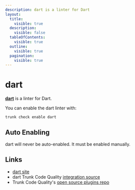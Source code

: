 ```yaml
---
description: dart is a linter for Dart
layout:
  title:
    visible: true
  description:
    visible: false
  tableOfContents:
    visible: true
  outline:
    visible: true
  pagination:
    visible: true
---
```


# dart

[**dart**](https://dart.dev/tools/dart-format) is a linter for Dart.

You can enable the dart linter with:

```shell
trunk check enable dart
```

## Auto Enabling

dart will never be auto-enabled. It must be enabled manually.

## Links

* [dart site](https://dart.dev/tools/dart-format)
* dart Trunk Code Quality [integration source](https://github.com/trunk-io/plugins/tree/main/linters/dart)
* Trunk Code Quality's [open source plugins repo](https://github.com/trunk-io/plugins/tree/main)
